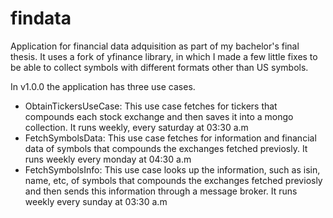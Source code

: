 # findata
Application for financial data adquisition as part of my bachelor's final thesis.
It uses a fork of yfinance library, in which I made a few little fixes to be able to collect symbols with different formats other than US symbols.

In v1.0.0 the application has three use cases.
- ObtainTickersUseCase: This use case fetches for tickers that compounds each stock exchange and then saves it into a mongo collection. It runs weekly, every saturday at 03:30 a.m 
- FetchSymbolsData: This use case fetches for information and financial data of symbols that compounds the exchanges fetched previosly. It runs weekly every monday at 04:30 a.m
- FetchSymbolsInfo: This use case looks up the information, such as isin, name, etc, of symbols that compounds the exchanges fetched previosly and then sends this information through a message broker. It runs weekly every sunday at 03:30 a.m
